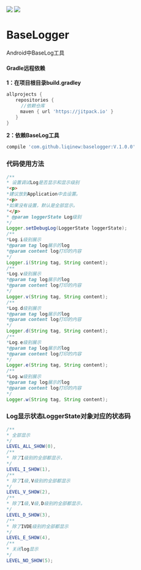 [![](https://jitpack.io/v/liqinew/baselogger.svg)](https://jitpack.io/#liqinew/baselogger)
[![](https://img.shields.io/badge/%E4%BD%9C%E8%80%85-%E6%9D%8E%E5%A5%87-orange.svg)](https://github.com/LiqiNew)
# BaseLogger
Android中BaseLog工具
#### Gradle远程依赖
**1：在项目根目录build.gradley**	<br>

```gradle
allprojects {
　　repositories {
  　　//依赖仓库
　　　maven { url 'https://jitpack.io' }
　　}
}
```

**2：依赖BaseLog工具**<br>

```gradle
compile 'com.github.liqinew:baselogger:V.1.0.0'
```
### 代码使用方法
```java 
/**
* 设置调试Log是否显示和显示级别
*<p>
*建议放到Application中去设置。
*<p>
*如果没有设置，默认是全部显示。
*</p>
* @param loggerState Log级别
*/
Logger.setDebugLog(LoggerState loggerState);
/**
*Log.i级别展示
*@param tag log展示的log
*@param content log打印的内容
*/
Logger.i(String tag, String content);
/**
*Log.v级别展示
*@param tag log展示的log
*@param content log打印的内容
*/
Logger.v(String tag, String content);
/**
*Log.d级别展示
*@param tag log展示的log
*@param content log打印的内容
*/
Logger.d(String tag, String content);
/**
*Log.e级别展示
*@param tag log展示的log
*@param content log打印的内容
*/
Logger.e(String tag, String content);
/**
*Log.w级别展示
*@param tag log展示的log
*@param content log打印的内容
*/
Logger.w(String tag, String content);
```
### Log显示状态LoggerState对象对应的状态码
```java
/**
* 全部显示
*/
LEVEL_ALL_SHOW(0),
/**
* 除了I级别的全部都显示，
*/
LEVEL_I_SHOW(1),
/**
* 除了I级,V级别的全部都显示
*/
LEVEL_V_SHOW(2),
/**
* 除了I级,V级,D级别的全部都显示，
*/
LEVEL_D_SHOW(3),
/**
* 除了IVDE级别的全部都显示
*/
LEVEL_E_SHOW(4),
/**
* 关闭log显示
*/
LEVEL_NO_SHOW(5);
```
